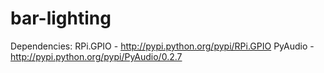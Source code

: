 bar-lighting
============
Dependencies:
RPi.GPIO - http://pypi.python.org/pypi/RPi.GPIO
PyAudio - http://pypi.python.org/pypi/PyAudio/0.2.7
